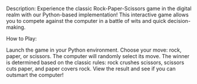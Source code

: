 Description:
Experience the classic Rock-Paper-Scissors game in the digital realm with our Python-based implementation! This interactive game allows you to compete against the computer in a battle of wits and quick decision-making.

How to Play:

Launch the game in your Python environment.
Choose your move: rock, paper, or scissors.
The computer will randomly select its move.
The winner is determined based on the classic rules: rock crushes scissors, scissors cuts paper, and paper covers rock.
View the result and see if you can outsmart the computer!
